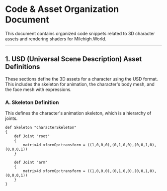 # Code & Asset Organization Document

This document contains organized code snippets related to 3D character assets and rendering shaders for Milehigh.World.

---

## 1. USD (Universal Scene Description) Asset Definitions

These sections define the 3D assets for a character using the USD format. This includes the skeleton for animation, the character's body mesh, and the face mesh with expressions.

### A. Skeleton Definition

This defines the character's animation skeleton, which is a hierarchy of joints.

```usd
def Skeleton "characterSkeleton"
{
    def Joint "root"
    {
        matrix4d xformOp:transform = ((1,0,0,0),(0,1,0,0),(0,0,1,0),(0,0,0,1))
    }

    def Joint "arm"
    {
        matrix4d xformOp:transform = ((1,0,0,0),(0,1,0,0),(0,0,1,0),(0,0,0,1))
    }
}
```
